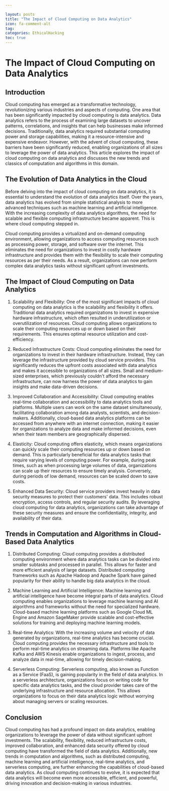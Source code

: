 ```yaml
---

layout: posts
title: "The Impact of Cloud Computing on Data Analytics"
icon: fa-comment-alt
tag:      
categories: EthicalHacking
toc: true
---
```




# The Impact of Cloud Computing on Data Analytics

## Introduction

Cloud computing has emerged as a transformative technology, revolutionizing various industries and aspects of computing. One area that has been significantly impacted by cloud computing is data analytics. Data analytics refers to the process of examining large datasets to uncover patterns, correlations, and insights that can help businesses make informed decisions. Traditionally, data analytics required substantial computing power and storage capabilities, making it a resource-intensive and expensive endeavor. However, with the advent of cloud computing, these barriers have been significantly reduced, enabling organizations of all sizes to leverage the power of data analytics. This article explores the impact of cloud computing on data analytics and discusses the new trends and classics of computation and algorithms in this domain.

## The Evolution of Data Analytics in the Cloud

Before delving into the impact of cloud computing on data analytics, it is essential to understand the evolution of data analytics itself. Over the years, data analytics has evolved from simple statistical analysis to more advanced techniques such as machine learning and artificial intelligence. With the increasing complexity of data analytics algorithms, the need for scalable and flexible computing infrastructure became apparent. This is where cloud computing stepped in.

Cloud computing provides a virtualized and on-demand computing environment, allowing organizations to access computing resources such as processing power, storage, and software over the internet. This eliminates the need for organizations to invest in costly hardware infrastructure and provides them with the flexibility to scale their computing resources as per their needs. As a result, organizations can now perform complex data analytics tasks without significant upfront investments.

## The Impact of Cloud Computing on Data Analytics

1. Scalability and Flexibility: One of the most significant impacts of cloud computing on data analytics is the scalability and flexibility it offers. Traditional data analytics required organizations to invest in expensive hardware infrastructure, which often resulted in underutilization or overutilization of resources. Cloud computing allows organizations to scale their computing resources up or down based on their requirements. This ensures optimal resource utilization and cost-efficiency.

2. Reduced Infrastructure Costs: Cloud computing eliminates the need for organizations to invest in their hardware infrastructure. Instead, they can leverage the infrastructure provided by cloud service providers. This significantly reduces the upfront costs associated with data analytics and makes it accessible to organizations of all sizes. Small and medium-sized enterprises, which previously couldn't afford the necessary infrastructure, can now harness the power of data analytics to gain insights and make data-driven decisions.

3. Improved Collaboration and Accessibility: Cloud computing enables real-time collaboration and accessibility to data analytics tools and platforms. Multiple users can work on the same dataset simultaneously, facilitating collaboration among data analysts, scientists, and decision-makers. Additionally, cloud-based data analytics platforms can be accessed from anywhere with an internet connection, making it easier for organizations to analyze data and make informed decisions, even when their team members are geographically dispersed.

4. Elasticity: Cloud computing offers elasticity, which means organizations can quickly scale their computing resources up or down based on demand. This is particularly beneficial for data analytics tasks that require varying levels of computing power. For example, during peak times, such as when processing large volumes of data, organizations can scale up their resources to ensure timely analysis. Conversely, during periods of low demand, resources can be scaled down to save costs.

5. Enhanced Data Security: Cloud service providers invest heavily in data security measures to protect their customers' data. This includes robust encryption, access controls, and regular security audits. By leveraging cloud computing for data analytics, organizations can take advantage of these security measures and ensure the confidentiality, integrity, and availability of their data.

## Trends in Computation and Algorithms in Cloud-Based Data Analytics

1. Distributed Computing: Cloud computing provides a distributed computing environment where data analytics tasks can be divided into smaller subtasks and processed in parallel. This allows for faster and more efficient analysis of large datasets. Distributed computing frameworks such as Apache Hadoop and Apache Spark have gained popularity for their ability to handle big data analytics in the cloud.

2. Machine Learning and Artificial Intelligence: Machine learning and artificial intelligence have become integral parts of data analytics. Cloud computing enables organizations to leverage machine learning and AI algorithms and frameworks without the need for specialized hardware. Cloud-based machine learning platforms such as Google Cloud ML Engine and Amazon SageMaker provide scalable and cost-effective solutions for training and deploying machine learning models.

3. Real-time Analytics: With the increasing volume and velocity of data generated by organizations, real-time analytics has become crucial. Cloud computing provides the necessary infrastructure and tools to perform real-time analytics on streaming data. Platforms like Apache Kafka and AWS Kinesis enable organizations to ingest, process, and analyze data in real-time, allowing for timely decision-making.

4. Serverless Computing: Serverless computing, also known as Function as a Service (FaaS), is gaining popularity in the field of data analytics. In a serverless architecture, organizations focus on writing code for specific data analytics tasks, and the cloud provider takes care of the underlying infrastructure and resource allocation. This allows organizations to focus on their data analytics logic without worrying about managing servers or scaling resources.

## Conclusion

Cloud computing has had a profound impact on data analytics, enabling organizations to leverage the power of data without significant upfront investments. The scalability, flexibility, reduced infrastructure costs, improved collaboration, and enhanced data security offered by cloud computing have transformed the field of data analytics. Additionally, new trends in computation and algorithms, such as distributed computing, machine learning and artificial intelligence, real-time analytics, and serverless computing, are further enhancing the capabilities of cloud-based data analytics. As cloud computing continues to evolve, it is expected that data analytics will become even more accessible, efficient, and powerful, driving innovation and decision-making in various industries.